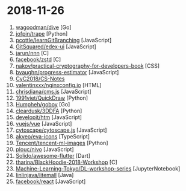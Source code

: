 # 2018-11-26

1. [wagoodman/dive](https://github.com/wagoodman/dive "A tool for exploring each layer in a docker image") [Go]
2. [jofpin/trape](https://github.com/jofpin/trape "People tracker on the Internet: OSINT analysis and research tool.") [Python]
3. [pcottle/learnGitBranching](https://github.com/pcottle/learnGitBranching "An interactive git visualization to challenge and educate!") [JavaScript]
4. [GitSquared/edex-ui](https://github.com/GitSquared/edex-ui "A science fiction terminal emulator designed for large touchscreens that runs on all major OSs.") [JavaScript]
5. [jarun/nnn](https://github.com/jarun/nnn "🐬 The fastest terminal file manager ever written.") [C]
6. [facebook/zstd](https://github.com/facebook/zstd "Zstandard - Fast real-time compression algorithm") [C]
7. [nakov/practical-cryptography-for-developers-book](https://github.com/nakov/practical-cryptography-for-developers-book "Practical Cryptography for Developers: Hashes, MAC, Key Derivation, DHKE, Symmetric and Asymmetric Ciphers, Elliptic Curves, Digital Signatures") [CSS]
8. [bvaughn/progress-estimator](https://github.com/bvaughn/progress-estimator "Logs a progress bar and estimation for how long a Promise will take to complete") [JavaScript]
9. [CyC2018/CS-Notes](https://github.com/CyC2018/CS-Notes "📚 Computer Science Learning Notes") 
10. [valentinxxx/nginxconfig.io](https://github.com/valentinxxx/nginxconfig.io "⚙️ NGiИX config generator generator on steroids 💉") [HTML]
11. [chrisdiana/cms.js](https://github.com/chrisdiana/cms.js "Client-Side JavaScript Site Generator") [JavaScript]
12. [1991viet/QuickDraw](https://github.com/1991viet/QuickDraw "Implementation of Quickdraw - an online game developed by Google") [Python]
13. [Humpheh/goboy](https://github.com/Humpheh/goboy "Multi-platform Nintendo Game Boy Color emulator written in go") [Go]
14. [cleardusk/3DDFA](https://github.com/cleardusk/3DDFA "The pytorch improved re-implementation of TPAMI 2017 paper: Face Alignment in Full Pose Range: A 3D Total Solution.") [Python]
15. [developit/htm](https://github.com/developit/htm "Hyperscript Tagged Markup: JSX alternative using standard tagged templates, with compiler support.") [JavaScript]
16. [vuejs/vue](https://github.com/vuejs/vue "🖖 A progressive, incrementally-adoptable JavaScript framework for building UI on the web.") [JavaScript]
17. [cytoscape/cytoscape.js](https://github.com/cytoscape/cytoscape.js "Graph theory (network) library for visualisation and analysis") [JavaScript]
18. [akveo/eva-icons](https://github.com/akveo/eva-icons "A pack of more than 480 beautifully crafted Open Source icons. SVG, Sketch, Web Font and Animations support.") [TypeScript]
19. [Tencent/tencent-ml-images](https://github.com/Tencent/tencent-ml-images "Largest multi-label image database; ResNet-101 model; 80.73% top-1 acc on ImageNet") [Python]
20. [plouc/nivo](https://github.com/plouc/nivo "nivo provides a rich set of dataviz components, built on top of the awesome d3 and Reactjs libraries") [JavaScript]
21. [Solido/awesome-flutter](https://github.com/Solido/awesome-flutter "An awesome list that curates the best Flutter libraries, tools, tutorials, articles and more.") [Dart]
22. [tharina/BlackHoodie-2018-Workshop](https://github.com/tharina/BlackHoodie-2018-Workshop "Slides and challenges for my binary exploitation workshop at BlackHoodie 2018.") [C]
23. [Machine-Learning-Tokyo/DL-workshop-series](https://github.com/Machine-Learning-Tokyo/DL-workshop-series "Material used for Deep Learning related workshops for Machine Learning Tokyo (MLT)") [JupyterNotebook]
24. [linlinjava/litemall](https://github.com/linlinjava/litemall "又一个小商城。litemall = Spring Boot后端 + Vue管理员前端 + 微信小程序用户前端") [Java]
25. [facebook/react](https://github.com/facebook/react "A declarative, efficient, and flexible JavaScript library for building user interfaces.") [JavaScript]

